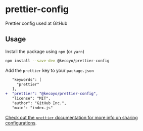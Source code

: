 # prettier-config

Prettier config used at GitHub

## Usage

Install the package using `npm` (or `yarn`)

```sh
npm install --save-dev @kecoyo/prettier-config
```

Add the `prettier` key to your `package.json`

```diff
   "keywords": [
     "prettier"
   ],
+  "prettier": "@kecoyo/prettier-config",
   "license": "MIT",
   "author": "GitHub Inc.",
   "main": "index.js"
```

[Check out the `prettier` documentation for more info on sharing configurations](https://prettier.io/docs/en/configuration.html#sharing-configurations).
